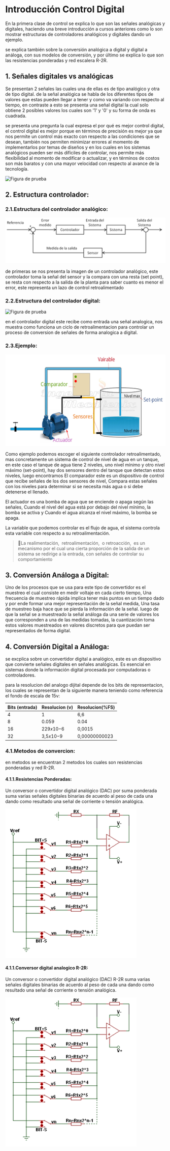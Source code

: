 # Introducción Control Digital

En la primera clase de control se explica lo que son las señales analógicas y digitales, haciendo una breve introducción a cursos anteriores como lo son mostrar estructuras de controladores analógicos y digitales dando un ejemplo.

se explica también sobre la conversión analógica a digital y digital a análoga, con sus modelos de conversión, y por último se explica lo que son las resistencias ponderadas y red escalera R-2R.


## 1. Señales digitales vs analógicas

Se presentan 2 señales las cuales una de ellas es de tipo analógico y otra de tipo digital. de la señal analógica se habla de los diferentes tipos de valores que estas pueden llegar a tener y como va variando con respecto al tiempo, en contraste a esto se presenta una señal digital la cual solo obtiene 2 posibles valores los cuales son '1' y '0' y su forma de onda es cuadrada.


se presenta una pregunta la cual expresa el por qué es mejor control digital, el control digital es mejor porque en términos de precisión es mejor ya que nos permite un control más exacto con respecto a las condiciones que se desean, también nos permiten minimizar errores al momento de implementarlos por temas de diseños y en los cuales en los sistemas analógicos pueden ser más difíciles de controlar, nos permite más flexibilidad al momento de modificar o actualizar, y en términos de costos son más baratos y con una mayor velocidad con respecto al avance de la tecnología.

![Figura de prueba](Imagenes/señal.png)

## 2. Estructura controlador:

### 2.1.Estructura del controlador analógico:

![Figura de prueba](Imagenes/estructura.png)

de primeras se nos presenta la imagen de un controlador analógico, este controlador toma la señal del sensor y la compara con una resta (set point), se resta con respecto a la salida de la planta para saber cuanto es menor el error, este representa un lazo de control retroalimentado 

### 2.2.Estructura del controlador digital:

![Figura de prueba](Imagenes/señal2.png)

en el controlador digital este recibe como entrada una señal analogica, nos muestra como funciona un ciclo de retroalimentacion para controlar un proceso de conversion de señales de forma analogica a digital. 

### 2.3.Ejemplo:


![Figura de prueba](Imagenes/ejemplo1.png)

Como ejemplo podemos escoger el siguiente controlador retroalimentado, mas concretamente un sistema de control de nivel de agua en un tanque, en este caso el tanque de agua tiene 2 niveles, uno nivel mínimo y otro nivel máximo (set-point), hay dos sensores dentro del tanque que detectan estos niveles, luego encontramos El comparador este es un dispositivo de control que recibe señales de los dos sensores de nivel, Compara estas señales con los niveles para determinar si se necesita más agua o si debe detenerse el llenado.

El actuador es una bomba de agua que se enciende o apaga según las señales, Cuando el nivel del agua está por debajo del nivel mínimo, la bomba se activa y Cuando el agua alcanza el nivel máximo, la bomba se apaga.

La variable que podemos controlar es el flujo de agua, el sistema controla esta variable con respecto a su retroalimentación.

>🔑La realimentación, ​​ retroalimentación, ​​ o retroacción, ​ es un mecanismo por el cual una cierta proporción de la salida de un sistema se redirige a la entrada, con señales de controlar su comportamiento


## 3. Conversión Análoga a Digital:

Uno de los procesos que se usa para este tipo de convertidor es el muestreo el cual consiste en medir voltaje en cada cierto tiempo, Una frecuencia de muestreo rápida implica tener más puntos en un tiempo dado y por ende formar una mejor representación de la señal medida, Una tasa de muestreo baja hace que se pierda la información de la señal.
luego de que la señal se a muestreado la señal análoga da una serie de valores los que corresponden a una de las medidas tomadas, la cuantización toma estos valores muestreados en valores discretos para que puedan ser representados de forma digital.


## 4. Conversión Digital a Análoga:

se excplica sobre un convertidor digital a analógico, este es un dispositivo que convierte señales digitales en señales analógicas. Es esencial en sistemas donde la información digital procesada por computadoras o controladores.

para la resolucion del analogo dijital depende de los bits de representacion, los cuales se representan de la siguiente manera teniendo como referencia el fondo de escala de 15v:


| Bits (entrada)  |  Resolucion (v)  | Resolucion(%FS)  |
|---|---|---|
| 4  |  1 | 6,6  |
|  8 | 0.059  | 0.04  |
|  16 | 229𝑥10−6  | 0,0015  |
|  32 | 3,5𝑥10−9  |  0,00000000023 |


### 4.1.Metodos de convercion:
en metodos se encuentran 2 metodos los cuales son resistencias ponderadas y red R-2R.

#### 4.1.1.Resistencias Ponderadas:

Un conversor o convertidor digital analógico (DAC) por suma ponderada suma varias señales digitales binarias de acuerdo al peso de cada una dando como resultado una señal de corriente o tensión analógica.

![Figura de prueba](Imagenes/ponderadas.png)

#### 4.1.1.Conversor digital analogico R-2R:

Un conversor o convertidor digital analógico (DAC) R-2R suma varias señales digitales binarias de acuerdo al peso de cada una dando como resultado una señal de corriente o tensión analógica.

![Figura de prueba](Imagenes/ponderadas.png)




